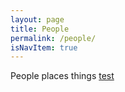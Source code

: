 ```yaml
---
layout: page
title: People
permalink: /people/
isNavItem: true
---
```


People places things
[test](https://lachlandog.github.io/blog/pages/test2.md)
